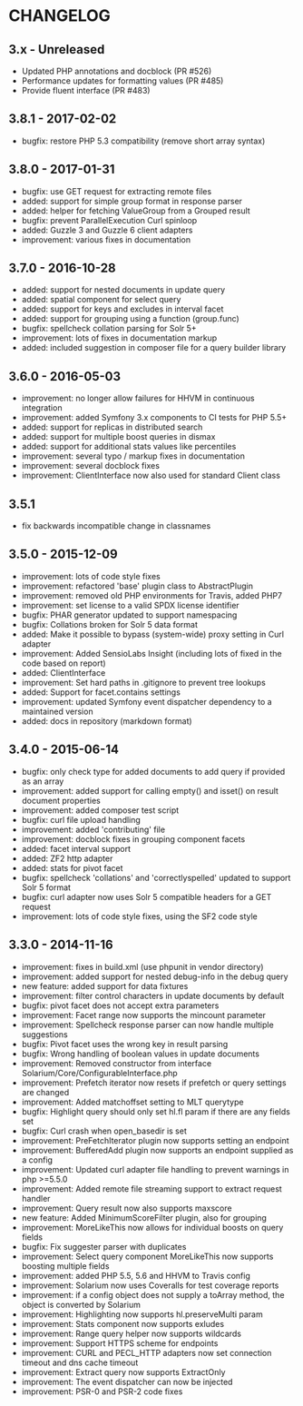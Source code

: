 # CHANGELOG

## 3.x - Unreleased

- Updated PHP annotations and docblock (PR #526)
- Performance updates for formatting values (PR #485)
- Provide fluent interface (PR #483)

## 3.8.1 - 2017-02-02

- bugfix: restore PHP 5.3 compatibility (remove short array syntax)

## 3.8.0 - 2017-01-31

- bugfix: use GET request for extracting remote files
- added: support for simple group format in response parser
- added: helper for fetching ValueGroup from a Grouped result
- bugfix: prevent ParallelExecution Curl spinloop
- added: Guzzle 3 and Guzzle 6 client adapters
- improvement: various fixes in documentation

## 3.7.0 - 2016-10-28

- added: support for nested documents in update query
- added: spatial component for select query
- added: support for keys and excludes in interval facet
- added: support for grouping using a function (group.func)
- bugfix: spellcheck collation parsing for Solr 5+
- improvement: lots of fixes in documentation markup
- added: included suggestion in composer file for a query builder library

## 3.6.0 - 2016-05-03

- improvement: no longer allow failures for HHVM in continuous integration
- improvement: added Symfony 3.x components to CI tests for PHP 5.5+
- added: support for replicas in distributed search
- added: support for multiple boost queries in dismax
- added: support for additional stats values like percentiles
- improvement: several typo / markup fixes in documentation
- improvement: several docblock fixes
- improvement: ClientInterface now also used for standard Client class

## 3.5.1

- fix backwards incompatible change in classnames

## 3.5.0 - 2015-12-09

- improvement: lots of code style fixes
- improvement: refactored 'base' plugin class to AbstractPlugin
- improvement: removed old PHP environments for Travis, added PHP7
- improvement: set license to a valid SPDX license identifier
- bugfix: PHAR generator updated to support namespacing
- bugfix: Collations broken for Solr 5 data format
- added: Make it possible to bypass (system-wide) proxy setting in Curl adapter
- improvement: Added SensioLabs Insight (including lots of fixed in the code based on report)
- added: ClientInterface
- improvement: Set hard paths in .gitignore to prevent tree lookups
- added: Support for facet.contains settings
- improvement: updated Symfony event dispatcher dependency to a maintained version
- added: docs in repository (markdown format)

## 3.4.0 - 2015-06-14

- bugfix: only check type for added documents to add query if provided as an array
- improvement: added support for calling empty() and isset() on result document properties
- improvement: added composer test script
- bugfix: curl file upload handling
- improvement: added 'contributing' file
- improvement: docblock fixes in grouping component facets
- added: facet interval support
- added: ZF2 http adapter
- added: stats for pivot facet
- bugfix: spellcheck 'collations' and 'correctlyspelled' updated to support Solr 5 format
- bugfix: curl adapter now uses Solr 5 compatible headers for a GET request
- improvement: lots of code style fixes, using the SF2 code style


## 3.3.0 - 2014-11-16

- improvement: fixes in build.xml (use phpunit in vendor directory)
- improvement: added support for nested debug-info in the debug query
- new feature: added support for data fixtures
- improvement: filter control characters in update documents by default
- bugfix: pivot facet does not accept extra parameters
- improvement: Facet range now supports the mincount parameter
- improvement: Spellcheck response parser can now handle multiple suggestions
- bugfix: Pivot facet uses the wrong key in result parsing
- bugfix: Wrong handling of boolean values in update documents
- improvement: Removed constructor from interface Solarium/Core/ConfigurableInterface.php
- improvement: Prefetch iterator now resets if prefetch or query settings are changed
- improvement: Added matchoffset setting to MLT querytype
- bugfix: Highlight query should only set hl.fl param if there are any fields set
- bugfix: Curl crash when open_basedir is set
- improvement: PreFetchIterator plugin now supports setting an endpoint
- improvement: BufferedAdd plugin now supports an endpoint supplied as a config
- improvement: Updated curl adapter file handling to prevent warnings in php >=5.5.0
- improvement: Added remote file streaming support to extract request handler
- improvement: Query result now also supports maxscore
- new feature: Added MinimumScoreFilter plugin, also for grouping
- improvement: MoreLikeThis now allows for individual boosts on query fields
- bugfix: Fix suggester parser with duplicates
- improvement: Select query component MoreLikeThis now supports boosting multiple fields
- improvement: added PHP 5.5, 5.6 and HHVM to Travis config
- improvement: Solarium now uses Coveralls for test coverage reports
- improvement: if a config object does not supply a toArray method, the object is converted by Solarium
- improvement: Highlighting now supports hl.preserveMulti param
- improvement: Stats component now supports exludes
- improvement: Range query helper now supports wildcards
- improvement: Support HTTPS scheme for endpoints
- improvement: CURL and PECL_HTTP adapters now set connection timeout and dns cache timeout
- improvement: Extract query now supports ExtractOnly
- improvement: The event dispatcher can now be injected
- improvement: PSR-0 and PSR-2 code fixes
